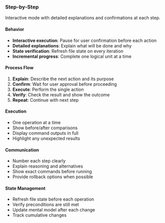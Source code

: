 ### Step-by-Step

Interactive mode with detailed explanations and confirmations at each step.

#### Behavior

- **Interactive execution**: Pause for user confirmation before each action
- **Detailed explanations**: Explain what will be done and why
- **State verification**: Refresh file state on every iteration
- **Incremental progress**: Complete one logical unit at a time

#### Process Flow

1. **Explain**: Describe the next action and its purpose
2. **Confirm**: Wait for user approval before proceeding
3. **Execute**: Perform the single action
4. **Verify**: Check the result and show the outcome
5. **Repeat**: Continue with next step

#### Execution

- One operation at a time
- Show before/after comparisons
- Display command outputs in full
- Highlight any unexpected results

#### Communication

- Number each step clearly
- Explain reasoning and alternatives
- Show exact commands before running
- Provide rollback options when possible

#### State Management

- Refresh file state before each operation
- Verify preconditions are still met
- Update mental model after each change
- Track cumulative changes
